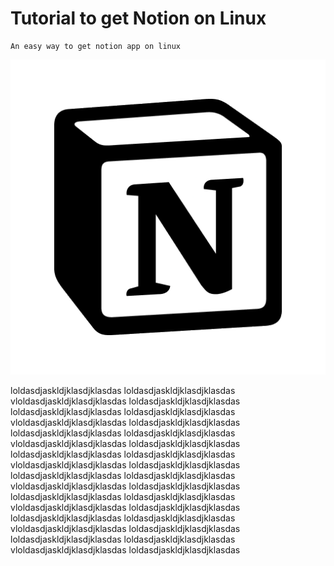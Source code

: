 # Tutorial to get Notion on Linux
    An easy way to get notion app on linux
![align="right"](notion/notion.png)

loldasdjaskldjklasdjklasdas loldasdjaskldjklasdjklasdas
 vloldasdjaskldjklasdjklasdas loldasdjaskldjklasdjklasdas 
loldasdjaskldjklasdjklasdas loldasdjaskldjklasdjklasdas
 vloldasdjaskldjklasdjklasdas loldasdjaskldjklasdjklasdas 
loldasdjaskldjklasdjklasdas loldasdjaskldjklasdjklasdas
 vloldasdjaskldjklasdjklasdas loldasdjaskldjklasdjklasdas
loldasdjaskldjklasdjklasdas loldasdjaskldjklasdjklasdas
 vloldasdjaskldjklasdjklasdas loldasdjaskldjklasdjklasdas 
loldasdjaskldjklasdjklasdas loldasdjaskldjklasdjklasdas
 vloldasdjaskldjklasdjklasdas loldasdjaskldjklasdjklasdas 
loldasdjaskldjklasdjklasdas loldasdjaskldjklasdjklasdas
 vloldasdjaskldjklasdjklasdas loldasdjaskldjklasdjklasdas 
loldasdjaskldjklasdjklasdas loldasdjaskldjklasdjklasdas
 vloldasdjaskldjklasdjklasdas loldasdjaskldjklasdjklasdas 
loldasdjaskldjklasdjklasdas loldasdjaskldjklasdjklasdas
 vloldasdjaskldjklasdjklasdas loldasdjaskldjklasdjklasdas
